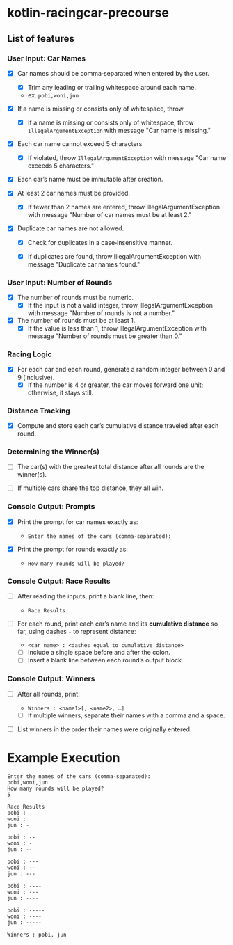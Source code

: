 # kotlin-racingcar-precourse

## List of features

### User Input: Car Names
- [x] Car names should be comma‑separated when entered by the user.
    - [x] Trim any leading or trailing whitespace around each name.
    - ex. `pobi,woni,jun`

- [x] If a name is missing or consists only of whitespace, throw
    - [x] If a name is missing or consists only of whitespace, throw `IllegalArgumentException` with message "Car name is missing."

- [x] Each car name cannot exceed 5 characters
    - [x]  If violated, throw `IllegalArgumentException` with message "Car name exceeds 5 characters."

- [x] Each car’s name must be immutable after creation.

- [x] At least 2 car names must be provided.
    - [x]  If fewer than 2 names are entered, throw IllegalArgumentException with message "Number of car names must be at least 2."

- [x] Duplicate car names are not allowed.
    - [x] Check for duplicates in a case‑insensitive manner.
    - [x] If duplicates are found, throw IllegalArgumentException with message "Duplicate car names found."


### User Input: Number of Rounds
- [x] The number of rounds must be numeric.
    - [x] If the input is not a valid integer, throw IllegalArgumentException with message "Number of rounds is not a number."

- [x] The number of rounds must be at least 1.
    - [x]  If the value is less than 1, throw IllegalArgumentException with message "Number of rounds must be greater than 0."

### Racing Logic
- [x] For each car and each round, generate a random integer between 0 and 9 (inclusive).
    - [x] If the number is 4 or greater, the car moves forward one unit; otherwise, it stays still.

### Distance Tracking
- [x] Compute and store each car’s cumulative distance traveled after each round.

### Determining the Winner(s)
- [ ] The car(s) with the greatest total distance after all rounds are the winner(s).

- [ ] If multiple cars share the top distance, they all win.

### Console Output: Prompts
- [x]  Print the prompt for car names exactly as:
    - `Enter the names of the cars (comma-separated):`

- [x]  Print the prompt for rounds exactly as:
    - `How many rounds will be played?`

### Console Output: Race Results
- [ ] After reading the inputs, print a blank line, then:
    - `Race Results`

- [ ] For each round, print each car’s name and its **cumulative distance** so far, using dashes `-` to represent distance:
    - `<car name> : <dashes equal to cumulative distance>`
    - [ ] Include a single space before and after the colon.
    - [ ] Insert a blank line between each round’s output block.

### Console Output: Winners
- [ ] After all rounds, print:
    - `Winners : <name1>[, <name2>, …]`
    - [ ] If multiple winners, separate their names with a comma and a space.
- [ ] List winners in the order their names were originally entered.


# Example Execution
```
Enter the names of the cars (comma-separated):
pobi,woni,jun
How many rounds will be played?
5

Race Results
pobi : -
woni : 
jun : -

pobi : --
woni : -
jun : --

pobi : ---
woni : --
jun : ---

pobi : ----
woni : ---
jun : ----

pobi : -----
woni : ----
jun : -----

Winners : pobi, jun

```
